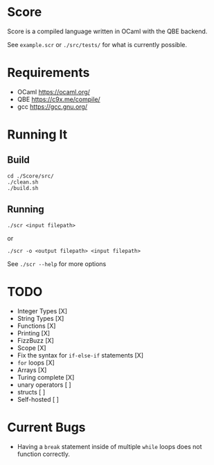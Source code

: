 # Score

Score is a compiled language written in OCaml with the QBE backend.

See `example.scr` or `./src/tests/` for what is currently possible.

# Requirements
- OCaml https://ocaml.org/
- QBE https://c9x.me/compile/
- gcc https://gcc.gnu.org/

# Running It

## Build
```
cd ./Score/src/
./clean.sh
./build.sh
```

## Running
```
./scr <input filepath>
```
or
```
./scr -o <output filepath> <input filepath>
```
See `./scr --help` for more options

# TODO
- Integer Types [X]
- String Types [X]
- Functions [X]
- Printing [X]
- FizzBuzz [X]
- Scope [X]
- Fix the syntax for `if-else-if` statements [X]
- `for` loops [X]
- Arrays [X]
- Turing complete [X]
- unary operators [ ]
- structs [ ]
- Self-hosted [ ]

# Current Bugs
- Having a `break` statement inside of multiple `while` loops does not function correctly.


